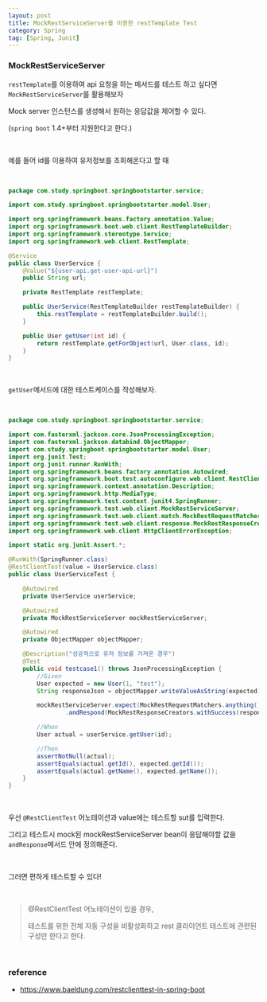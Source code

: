 ```yaml
---
layout: post
title: MockRestServiceServer를 이용한 restTemplate Test
category: Spring
tag: [Spring, Junit]
---
```


### MockRestServiceServer

`restTemplate`를 이용하여 api 요청을 하는 메서드를 테스트 하고 싶다면  `MockRestServiceServer`를 활용해보자

Mock server 인스턴스를 생성해서 원하는 응답값을 제어할 수 있다.

(`spring boot` 1.4+부터 지원한다고 한다.)

<br>

예를 들어 id를 이용하여 유저정보를 조회해온다고 할 때

<br>

```java
package com.study.springboot.springbootstarter.service;

import com.study.springboot.springbootstarter.model.User;

import org.springframework.beans.factory.annotation.Value;
import org.springframework.boot.web.client.RestTemplateBuilder;
import org.springframework.stereotype.Service;
import org.springframework.web.client.RestTemplate;

@Service
public class UserService {
    @Value("${user-api.get-user-api-url}")
    public String url;

    private RestTemplate restTemplate;

    public UserService(RestTemplateBuilder restTemplateBuilder) {
        this.restTemplate = restTemplateBuilder.build();
    }

    public User getUser(int id) {
        return restTemplate.getForObject(url, User.class, id);
    }
}
```

<br>

`getUser`메서드에 대한 테스트케이스를 작성해보자.

<br>

```java
package com.study.springboot.springbootstarter.service;

import com.fasterxml.jackson.core.JsonProcessingException;
import com.fasterxml.jackson.databind.ObjectMapper;
import com.study.springboot.springbootstarter.model.User;
import org.junit.Test;
import org.junit.runner.RunWith;
import org.springframework.beans.factory.annotation.Autowired;
import org.springframework.boot.test.autoconfigure.web.client.RestClientTest;
import org.springframework.context.annotation.Description;
import org.springframework.http.MediaType;
import org.springframework.test.context.junit4.SpringRunner;
import org.springframework.test.web.client.MockRestServiceServer;
import org.springframework.test.web.client.match.MockRestRequestMatchers;
import org.springframework.test.web.client.response.MockRestResponseCreators;
import org.springframework.web.client.HttpClientErrorException;

import static org.junit.Assert.*;

@RunWith(SpringRunner.class)
@RestClientTest(value = UserService.class)
public class UserServiceTest {

    @Autowired
    private UserService userService;

    @Autowired
    private MockRestServiceServer mockRestServiceServer;

    @Autowired
    private ObjectMapper objectMapper;

    @Description("성공적으로 유저 정보를 가져온 경우")
    @Test
    public void testcase1() throws JsonProcessingException {
        //Given
        User expected = new User(1, "test");
        String responseJson = objectMapper.writeValueAsString(expected);

        mockRestServiceServer.expect(MockRestRequestMatchers.anything())
                .andRespond(MockRestResponseCreators.withSuccess(responseJson, MediaType.APPLICATION_JSON));

        //When
        User actual = userService.getUser(id);

        //Then
        assertNotNull(actual);
        assertEquals(actual.getId(), expected.getId());
        assertEquals(actual.getName(), expected.getName());
    }
}
```

<br>

우선 `@RestClientTest` 어노테이션과 value에는 테스트할 sut를 입력한다.

그리고 테스트시 mock된 mockRestServiceServer bean이 응답해야할 값을 `andResponse`메서드 안에 정의해준다.

<br>

그러면 편하게 테스트할 수 있다!

<br>

> @RestClientTest 어노테이션이 있을 경우, 
>
> 
> 테스트를 위한 전체 자동 구성을 비활성화하고 rest 클라이언트 테스트에 관련된 구성만 한다고 한다.

<br>

### reference 

* https://www.baeldung.com/restclienttest-in-spring-boot

